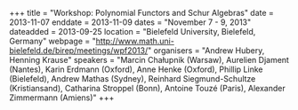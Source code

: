 +++
title = "Workshop: Polynomial Functors and Schur Algebras"
date = 2013-11-07
enddate = 2013-11-09
dates = "November 7 - 9, 2013"
dateadded = 2013-09-25
location = "Bielefeld University, Bielefeld, Germany"
webpage = "http://www.math.uni-bielefeld.de/birep/meetings/wpf2013/"
organisers = "Andrew Hubery, Henning Krause"
speakers = "Marcin Chałupnik (Warsaw), Aurelien Djament (Nantes), Karin Erdmann (Oxford), Anne Henke (Oxford), Phillip Linke (Bielefeld), Andrew Mathas (Sydney), Reinhard Siegmund-Schultze (Kristiansand), Catharina Stroppel (Bonn), Antoine Touzé (Paris), Alexander Zimmermann (Amiens)"
+++
